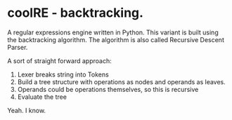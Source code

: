 # coolRE - backtracking.

A regular expressions engine written in Python.
This variant is built using the backtracking algorithm.
The algorithm is also called Recursive Descent Parser.

A sort of straight forward approach:
1. Lexer breaks string into Tokens
1. Build a tree structure with operations as nodes and operands as leaves.
  1. Operands could be operations themselves, so this is recursive
1. Evaluate the tree 

Yeah. I know.
